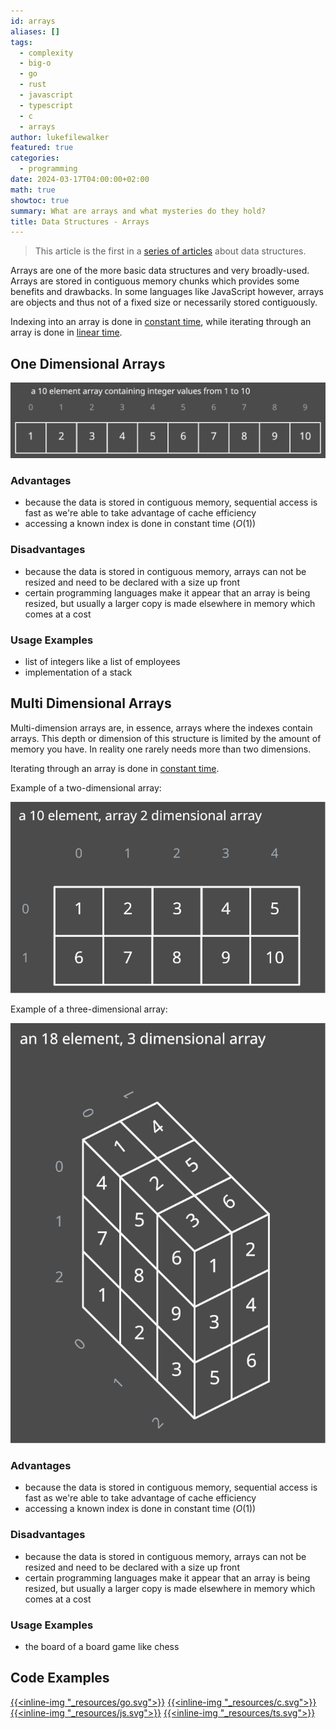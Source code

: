 ```yaml
---
id: arrays
aliases: []
tags:
  - complexity
  - big-o
  - go
  - rust
  - javascript
  - typescript
  - c
  - arrays
author: lukefilewalker
featured: true
categories:
  - programming
date: 2024-03-17T04:00:00+02:00
math: true
showtoc: true
summary: What are arrays and what mysteries do they hold?
title: Data Structures - Arrays
---
```

> This article is the first in a [series of articles](/category/programming/general/data-structures/) about data structures.

Arrays are one of the more basic data structures and very broadly-used. Arrays are stored in contiguous memory chunks which provides some benefits and drawbacks. In some languages like JavaScript however, arrays are objects and thus not of a fixed size or necessarily stored contiguously.

Indexing into an array is done in [constant time](/category/programming/general/understanding-big-o/#constant-time-or-o1), while iterating through an array is done in [linear time](/category/programming/general/understanding-big-o/#linear-time-or-on).

## One Dimensional Arrays

![1-dim-array](_resources/1-dim-array.svg)

### Advantages

- because the data is stored in contiguous memory, sequential access is fast as we're able to take advantage of cache efficiency
- accessing a known index is done in constant time ($O(1)$)

### Disadvantages

- because the data is stored in contiguous memory, arrays can not be resized and need to be declared with a size up front
- certain programming languages make it appear that an array is being resized, but usually a larger copy is made elsewhere in memory which comes at a cost

### Usage Examples

- list of integers like a list of employees
- implementation of a stack

## Multi Dimensional Arrays

Multi-dimension arrays are, in essence, arrays where the indexes contain arrays. This depth or dimension of this structure is limited by the amount of memory you have. In reality one rarely needs more than two dimensions. 

Iterating through an array is done in [constant time](/category/programming/general/understanding-big-o/#constant-time-or-o1).

Example of a two-dimensional array:

![2-dim-array](_resources/2-dim-array.svg)

Example of a three-dimensional array:

![3-dim-array](_resources/3-dim-array.svg)

### Advantages

- because the data is stored in contiguous memory, sequential access is fast as we're able to take advantage of cache efficiency
- accessing a known index is done in constant time ($O(1)$)

### Disadvantages

- because the data is stored in contiguous memory, arrays can not be resized and need to be declared with a size up front
- certain programming languages make it appear that an array is being resized, but usually a larger copy is made elsewhere in memory which comes at a cost

### Usage Examples

- the board of a board game like chess

## Code Examples

[{{<inline-img "_resources/go.svg">}}](https://github.com/claudemuller/data-structures/tree/master/arrays/go)
[{{<inline-img "_resources/c.svg">}}](https://github.com/claudemuller/data-structures/tree/master/arrays/c)
[{{<inline-img "_resources/js.svg">}}](https://github.com/claudemuller/data-structures/tree/master/arrays/js)
[{{<inline-img "_resources/ts.svg">}}](https://github.com/claudemuller/data-structures/tree/master/arrays/ts)

